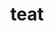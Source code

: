 ---
category: 4-letters
denotation: null
name: teat
reference_link: https://www.etymonline.com/word/teat
root_language: null
root_name: null
title: teat
type: free
word_sums:
- respelling: teat
  sum: 'Teat + '
---